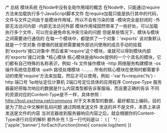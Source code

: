 /*				总结
模块系统
在Node中没有全局作用域的概念
在Node中，只能通过require方法来加载执行多个JavaScript脚本文件
在require加载只能是执行其中的代码，文件与文件之间由于是模块作用域，所以不会有污染的值
-模块完全是封闭的
-外部无法访问内部
-内部无法访问外部
模块作用域固然带来了一些好处，可以加载执行多个文件，可以完全避免命名冲突污染的问题
但是某些情况下，模块与模块之间需要进行通信的
在每一个模块中，都提供了一个对象：'exports'
该对象默认就是一个空对象
你要做的就是把需要被外部访问使用的成员手动的挂载到'exports'接口对象中
然后谁来'require'这个模块，谁就可以得到模块内部的'exports'接口对象
*核心模块
核心模块是由Node提供的一个个具名的模块，它们都有自己特殊的名称表识，例如
-fs 文件操作模块
-http 网络服务构建模块
-os 操作系统信息模块
-path 路径处理模块
-........
所有的核心模块在使用时都需要手动的使用'require'方法来加载，然后才可以使用，例如
-'var fs=require('fs')
-http
端口号
	1ip地址定位计算机
	2端口号定位具体的应用程序
	Contype-Type
		服务器最好把每次响应的数据是什么内容类型都告诉客服端，而且要正确的告诉
		不同的资源对应的Content-Type是不一样，具体参照：http://tool.oschina.net/commons
		对于文本类型的数据，最好都加上编码，目的是为了防止中文解析乱码问题
通过网络发送文件
	发送的并不是文件，本质上来讲发送是文件的内容
	当浏览器收到服务器响应内容之后，就会根据你的Content-Type进行对应的解析
	额外补充
1.当一行代码是以：
(
[
`
*/
;['apple','banner'].forEach(function(itme){
	console.log(item)
})